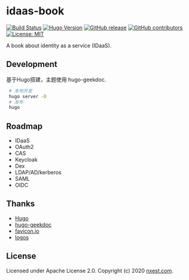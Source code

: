 # idaas-book

[![Build Status](https://travis-ci.com/l10178/idaas-book.svg?branch=master)](https://travis-ci.com/l10178/idaas-book)
[![Hugo Version](https://img.shields.io/badge/hugo-0.79-blue.svg)](https://gohugo.io)
[![GitHub release](https://img.shields.io/github/v/release/l10178/idaas-book)](https://github.com/l10178/idaas-book/releases/latest)
[![GitHub contributors](https://img.shields.io/github/contributors/l10178/idaas-book)](https://github.com/l10178/idaas-book/graphs/contributors)
[![License: MIT](https://img.shields.io/github/license/l10178/idaas-book)](LICENSE)

A book about identity as a service (IDaaS).


## Development

基于Hugo搭建，主题使用 hugo-geekdoc.


```bash
 # 本地开发
 hugo server -D
 # 发布
 hugo
```

## Roadmap

* IDaaS
* OAuth2
* CAS
* Keycloak
* Dex
* LDAP/AD/kerberos
* SAML
* OIDC

## Thanks

* [Hugo](https://gohugo.io/)
* [hugo-geekdoc](https://github.com/xoxys/hugo-geekdoc)
* [favicon.io](https://favicon.io)
* [logos](https://brandhub.io/logos)

## License

Licensed under Apache License 2.0. Copyright (c) 2020 [nxest.com](http://www.nxest.com).
